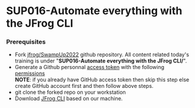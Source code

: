 # SUP016-Automate everything with the JFrog CLI

### Prerequisites

- Fork [jfrog/SwampUp2022](https://github.com/jfrog/SwampUp2022) github repository. All content related today's training is under "**SUP016-Automate everything with the JFrog CLI/**".
- Generate a Github personnal [access token](https://docs.github.com/en/github/authenticating-to-github/keeping-your-account-and-data-secure/creating-a-personal-access-token) with the following [permissions](https://www.jfrog.com/confluence/display/JFROG/GitHub+Integration) <br/>
**NOTE**: if you already have GitHub access token then skip this step else create GitHub account first and then follow above steps.
- git clone the forked repo on your workstation
- Download [JFrog CLI](https://jfrog.com/getcli/) based on our machine. 